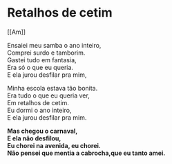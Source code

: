 # Retalhos de cetim
[[Am]]
 
Ensaiei meu samba o ano inteiro,  
Comprei surdo e tamborim.  
Gastei tudo em fantasia,  
Era só o que eu queria.  
E ela jurou desfilar pra mim,  
 
Minha escola estava tão bonita.  
Era tudo o que eu queria ver,  
Em retalhos de cetim.  
Eu dormi o ano inteiro,  
E ela jurou desfilar pra mim.  

**Mas chegou o carnaval,  
E ela não desfilou,  
Eu chorei na avenida, eu chorei.  
Não pensei que mentia a cabrocha,que eu tanto amei.**  
